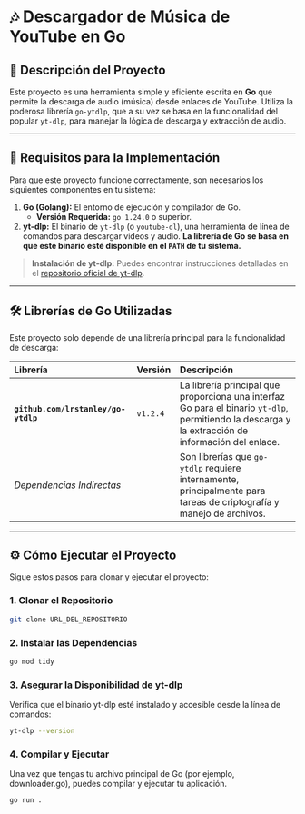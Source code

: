 # 🎶 Descargador de Música de YouTube en Go

## 📝 Descripción del Proyecto

Este proyecto es una herramienta simple y eficiente escrita en **Go** que permite la descarga de audio (música) desde enlaces de YouTube. Utiliza la poderosa librería `go-ytdlp`, que a su vez se basa en la funcionalidad del popular `yt-dlp`, para manejar la lógica de descarga y extracción de audio.

---

## 🚀 Requisitos para la Implementación

Para que este proyecto funcione correctamente, son necesarios los siguientes componentes en tu sistema:

1.  **Go (Golang):** El entorno de ejecución y compilador de Go.
    * **Versión Requerida:** `go 1.24.0` o superior.
2.  **yt-dlp:** El binario de `yt-dlp` (o `youtube-dl`), una herramienta de línea de comandos para descargar videos y audio. **La librería de Go se basa en que este binario esté disponible en el `PATH` de tu sistema.**

> **Instalación de yt-dlp:** Puedes encontrar instrucciones detalladas en el [repositorio oficial de yt-dlp](https://github.com/yt-dlp/yt-dlp).

---

## 🛠️ Librerías de Go Utilizadas

Este proyecto solo depende de una librería principal para la funcionalidad de descarga:

| Librería | Versión | Descripción |
| :--- | :--- | :--- |
| **`github.com/lrstanley/go-ytdlp`** | `v1.2.4` | La librería principal que proporciona una interfaz Go para el binario `yt-dlp`, permitiendo la descarga y la extracción de información del enlace. |
| *Dependencias Indirectas* | | Son librerías que `go-ytdlp` requiere internamente, principalmente para tareas de criptografía y manejo de archivos. |

---

## ⚙️ Cómo Ejecutar el Proyecto

Sigue estos pasos para clonar y ejecutar el proyecto:

### 1. Clonar el Repositorio

```bash
git clone URL_DEL_REPOSITORIO
```

### 2. Instalar las Dependencias

```bash
go mod tidy
```

### 3. Asegurar la Disponibilidad de yt-dlp

Verifica que el binario yt-dlp esté instalado y accesible desde la línea de comandos:

```bash
yt-dlp --version
```

### 4. Compilar y Ejecutar

Una vez que tengas tu archivo principal de Go (por ejemplo, downloader.go), puedes compilar y ejecutar tu aplicación.

```bash
go run .
```